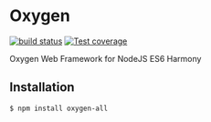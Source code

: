 Oxygen
======

  [![build status][travis-image]][travis-url]
  [![Test coverage][coveralls-image]][coveralls-url]

Oxygen Web Framework for NodeJS ES6 Harmony

## Installation

```
$ npm install oxygen-all
```

[travis-image]: https://img.shields.io/travis/Artazor/oxygen.svg?style=flat
[travis-url]: https://travis-ci.org/Artazor/oxygen
[coveralls-image]: https://img.shields.io/coveralls/Artazor/oxygen.svg?style=flat
[coveralls-url]: https://coveralls.io/r/Artazor/oxygen


